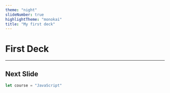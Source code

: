```yaml
---
theme: "night"
slideNumber: true
highlightTheme: "monokai"
title: "My first deck"
---
```


# First Deck

---

## Next Slide

```js
let course = "JavaScript"
```